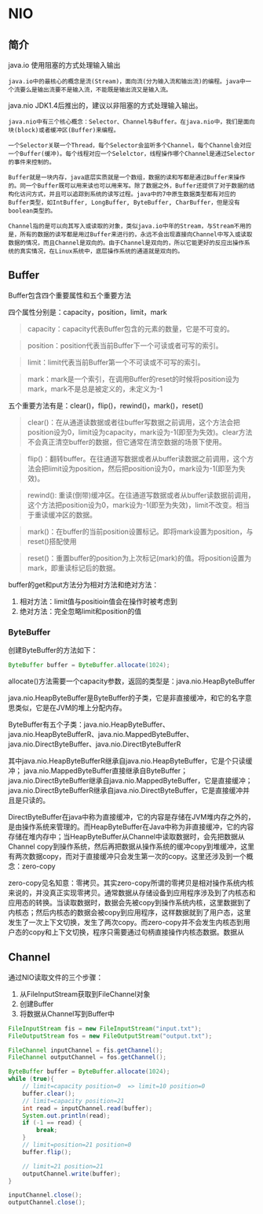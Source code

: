 # NIO

## 简介

java.io 使用阻塞的方式处理输入输出

```text
java.io中的最核心的概念是流(Stream)，面向流(分为输入流和输出流)的编程。java中一个流要么是输出流要不是输入流，不能既是输出流又是输入流。
```

java.nio JDK1.4后推出的，建议以非阻塞的方式处理输入输出。

```text
java.nio中有三个核心概念：Selector、Channel与Buffer。在java.nio中，我们是面向块(block)或者缓冲区(Buffer)来编程。

一个Selector关联一个Thread，每个Selector会监听多个Channel，每个Channel会对应一个Buffer(缓冲)。每个线程对应一个Selelctor，线程操作哪个Channel是通过Selector的事件来控制的。

Buffer就是一块内存，java底层实质就是一个数组，数据的读和写都是通过Buffer来操作的。同一个Buffer既可以用来读也可以用来写。除了数据之外，Buffer还提供了对于数据的结构化访问方式，并且可以追踪到系统的读写过程。java中的7中原生数据类型都有对应的Buffer类型，如IntBuffer, LongBuffer, ByteBuffer, CharBuffer，但是没有boolean类型的。

Channel指的是可以向其写入或读取的对象，类似java.io中年的Stream，与Stream不用的是，所有的数据的读写都是用过Buffer来进行的，永远不会出现直接向Channel中写入或读取数据的情况，而且Channel是双向的。由于Channel是双向的，所以它能更好的反应出操作系统的真实情况，在Linux系统中，底层操作系统的通道就是双向的。
```

## Buffer

Buffer包含四个重要属性和五个重要方法

四个属性分别是：capacity，position，limit，mark

> capacity：capacity代表Buffer包含的元素的数量，它是不可变的。

> position：position代表当前Buffer下一个可读或者可写的索引。

> limit：limit代表当前Buffer第一个不可读或不可写的索引。

> mark：mark是一个索引，在调用Buffer的reset的时候将position设为mark，mark不是总是被定义的，未定义为-1

五个重要方法有是：clear()，flip()，rewind()，mark()，reset()

> clear()：在从通道读数据或者往buffer写数据之前调用，这个方法会把position设为0，limit设为capacity，mark设为-1(即至为失效)。clear方法不会真正清空buffer的数据，但它通常在清空数据的场景下使用。

> flip()：翻转buffer。在往通道写数据或者从buffer读数据之前调用，这个方法会把limit设为position，然后把position设为0，mark设为-1(即至为失效)。

> rewind(): 重读(倒带)缓冲区。在往通道写数据或者从buffer读数据前调用，这个方法把position设为0，mark设为-1(即至为失效)，limit不改变。相当于重读缓冲区的数据。

> mark()：在buffer的当前position设置标记。即将mark设置为position，与reset()搭配使用

> reset()：重置buffer的position为上次标记(mark)的值。将position设置为mark，即重读标记后的数据。

buffer的get和put方法分为相对方法和绝对方法：

1. 相对方法：limit值与positioin值会在操作时被考虑到
2. 绝对方法：完全忽略limit和position的值

### ByteBuffer

创建ByteBuffer的方法如下：

```java
ByteBuffer buffer = ByteBuffer.allocate(1024);
```

allocate()方法需要一个capacity参数，返回的类型是：java.nio.HeapByteBuffer

java.nio.HeapByteBuffer是ByteBuffer的子类，它是非直接缓冲，和它的名字意思类似，它是在JVM的堆上分配内存。

ByteBuffer有五个子类：java.nio.HeapByteBuffer、java.nio.HeapByteBufferR、java.nio.MappedByteBuffer、java.nio.DirectByteBuffer、java.nio.DirectByteBufferR

其中java.nio.HeapByteBufferR继承自java.nio.HeapByteBuffer，它是个只读缓冲；
java.nio.MappedByteBuffer直接继承自ByteBuffer；java.nio.DirectByteBuffer继承自java.nio.MappedByteBuffer，它是直接缓冲；java.nio.DirectByteBufferR继承自java.nio.DirectByteBuffer，它是直接缓冲并且是只读的。

DirectByteBuffer在java中称为直接缓冲，它的内容是存储在JVM堆内存之外的，是由操作系统来管理的。而HeapByteBuffer在Java中称为非直接缓冲，它的内容存储在堆内存中；当HeapByteBuffer从Channel中读取数据时，会先把数据从Channel copy到操作系统，然后再把数据从操作系统的缓冲copy到堆缓冲，这里有两次数据copy，而对于直接缓冲只会发生第一次的copy。这里还涉及到一个概念：zero-copy

zero-copy见名知意：零拷贝。其实zero-copy所谓的零拷贝是相对操作系统内核来说的，并没真正实现零拷贝。通常数据从存储设备到应用程序涉及到了内核态和应用态的转换。当读取数据时，数据会先被copy到操作系统内核，这里数据到了内核态；然后内核态的数据会被copy到应用程序，这样数据就到了用户态，这里发生了一次上下文切换，发生了两次copy。而zero-copy并不会发生内核态到用户态的copy和上下文切换，程序只需要通过句柄直接操作内核态数据。数据从

## Channel

通过NIO读取文件的三个步骤：

1. 从FileInputStream获取到FileChannel对象
2. 创建Buffer
3. 将数据从Channel写到Buffer中

```java
FileInputStream fis = new FileInputStream("input.txt");
FileOutputStream fos = new FileOutputStream("output.txt");

FileChannel inputChannel = fis.getChannel();
FileChannel outputChannel = fos.getChannel();

ByteBuffer buffer = ByteBuffer.allocate(1024);
while (true){
    // limit=capacity position=0  => limit=10 position=0
    buffer.clear();
    // limit=capacity position=21
    int read = inputChannel.read(buffer);
    System.out.println(read);
    if (-1 == read) {
        break;
    }
    // limit=position=21 position=0
    buffer.flip();

    // limit=21 position=21
    outputChannel.write(buffer);
}

inputChannel.close();
outputChannel.close();
```
